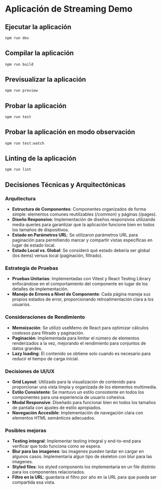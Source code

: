 # Aplicación de Streaming Demo

## Ejecutar la aplicación

```bash
npm run dev
```

## Compilar la aplicación

```bash
npm run build
```

## Previsualizar la aplicación

```bash
npm run preview
```

## Probar la aplicación

```bash
npm run test
```

## Probar la aplicación en modo observación

```bash
npm run test:watch
```

## Linting de la aplicación

```bash
npm run lint
```

## Decisiones Técnicas y Arquitectónicas

### Arquitectura
- **Estructura de Componentes**: Componentes organizados de forma simple: elementos comunes reutilizables (/common) y páginas (/pages).
- **Diseño Responsivo**: Implementación de diseños responsivos utilizando media queries para garantizar que la aplicación funcione bien en todos los tamaños de dispositivos.
- **Estado en Parámetros URL**: Se utilizaron parámetros URL para paginación para permitiendo marcar y compartir vistas específicas en lugar de estado local.
- **Estado Local vs. Global**: Se consideró qué estado debería ser global (los items) versus local (paginación, filtrado).

### Estrategia de Pruebas
- **Pruebas Unitarias**: Implementadas con Vitest y React Testing Library enfocándose en el comportamiento del componente en lugar de los detalles de implementación.
- **Manejo de Errores a Nivel de Componente**: Cada página maneja sus propios estados de error, proporcionando retroalimentación clara a los usuarios.

### Consideraciones de Rendimiento
- **Memoización**: Se utilizó useMemo de React para optimizar cálculos costosos para filtrado y paginación.
- **Paginación**: Implementada para limitar el número de elementos renderizados a la vez, mejorando el rendimiento para conjuntos de datos grandes.
- **Lazy loading**: El contenido se obtiene solo cuando es necesario para reducir el tiempo de carga inicial.

### Decisiones de UI/UX
- **Grid Layout**: Utilizado para la visualización de contenido para proporcionar una vista limpia y organizada de los elementos multimedia.
- **Estilo Consistente**: Se mantuvo un estilo consistente en todos los componentes para una experiencia de usuario cohesiva.
- **Modal Responsive**: Diseñado para funcionar bien en todos los tamaños de pantalla con ajustes de estilo apropiados.
- **Navegación Accesible**: Implementación de navegación clara con elementos HTML semánticos adecuados.


### Posibles mejoras

- **Testing integral**: Implementar testing integral y end-to-end para verificar que todo funciona como se espera.
- **Blur para las imagenes**: las imagenes pueden tardar en cargar en algunos casos. Implementaria algun tipo de skeleton con blur para las imagenes.
- **Styled files**: los styled components los implementaria en un file distinto para los componentes relacionados.
- **Filtro en la URL**: guardaria el filtro por año en la URL para que pueda ser compartida esa vista.

